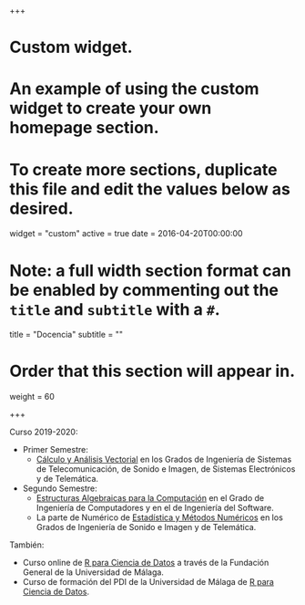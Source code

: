 +++
# Custom widget.
# An example of using the custom widget to create your own homepage section.
# To create more sections, duplicate this file and edit the values below as desired.
widget = "custom"
active = true
date = 2016-04-20T00:00:00

# Note: a full width section format can be enabled by commenting out the `title` and `subtitle` with a `#`.
title = "Docencia"
subtitle = ""

# Order that this section will appear in.
weight = 60

+++

Curso 2019-2020:

- Primer Semestre:
  - [Cálculo y Análisis Vectorial](https://www.uma.es/centers/subject/etsi-de-telecomunicacion/5108/52196/) en los Grados de Ingeniería de Sistemas de Telecomunicación, de Sonido e Imagen, de Sistemas Electrónicos y de Telemática.
- Segundo Semestre:
  - [Estructuras Algebraicas para la Computación](https://www.uma.es/centers/subject/etsi-informatica/5103/51143/) en el Grado de Ingeniería de Computadores y en el de Ingeniería del Software.
  - La parte de Numérico de [Estadística y Métodos Numéricos](https://www.uma.es/centers/subject/etsi-de-telecomunicacion/5108/52202/) en los Grados de Ingeniería de Sonido e Imagen y de Telemática.

También:

- Curso online de [R para Ciencia de Datos](https://fguma.es/course/r-ciencia-datos/) a través de la Fundación General de la Universidad de Málaga.
- Curso de formación del PDI de la Universidad de Málaga de [R para Ciencia de Datos]().
